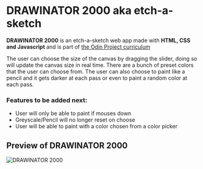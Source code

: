 
# DRAWINATOR 2000 aka etch-a-sketch

**DRAWINATOR 2000**  is an etch-a-sketch web app made with **HTML, CSS and Javascript** and is part of [the Odin Project curriculum](https://www.theodinproject.com/lessons/etch-a-sketch-project) 

The user can choose the size of the canvas by dragging the slider, doing so will update the canvas size in real time. 
There are a bunch of preset colors that the user can choose from. 
The user can also choose to paint like a pencil and it gets darker at each pass or even to paint a random color at each pass.

### Features to be added next:
 - User will only be able to paint if mouses down
 -  Greyscale/Pencil will no longer reset on choose
 -  User will be able to paint with a color chosen from a color picker

## Preview of DRAWINATOR 2000 
![DRAWINATOR 2000](https://rodpa715.github.io/etch-a-sketch/images/preview.png)
